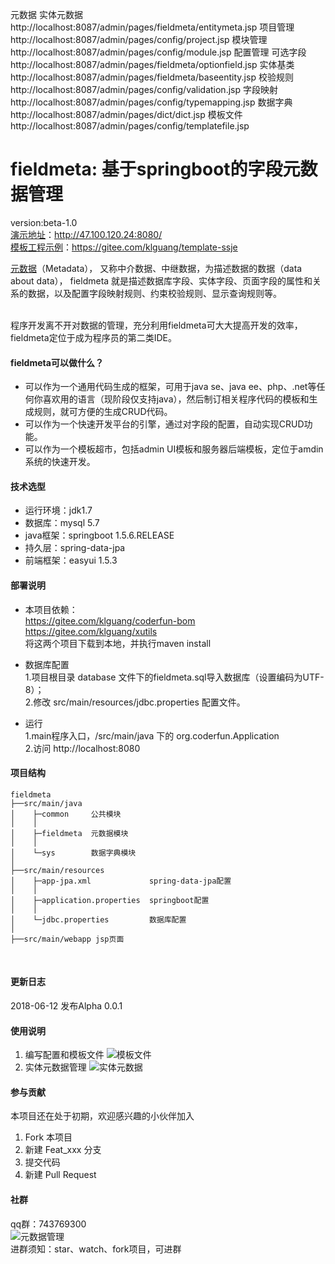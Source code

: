 元数据
	实体元数据
		http://localhost:8087/admin/pages/fieldmeta/entitymeta.jsp
	项目管理
		http://localhost:8087/admin/pages/config/project.jsp
	模块管理
		http://localhost:8087/admin/pages/config/module.jsp
配置管理
	可选字段
		http://localhost:8087/admin/pages/fieldmeta/optionfield.jsp
	实体基类
		http://localhost:8087/admin/pages/fieldmeta/baseentity.jsp
	校验规则
		http://localhost:8087/admin/pages/config/validation.jsp
	字段映射
		http://localhost:8087/admin/pages/config/typemapping.jsp
	数据字典
		http://localhost:8087/admin/pages/dict/dict.jsp
	模板文件
		http://localhost:8087/admin/pages/config/templatefile.jsp


# fieldmeta: 基于springboot的字段元数据管理
version:beta-1.0 <br>
[演示地址](http://http://47.100.120.24:8080/)：http://47.100.120.24:8080/ <br>
[模板工程示例](https://gitee.com/klguang/template-ssje)：https://gitee.com/klguang/template-ssje <br>

[元数据](https://baike.baidu.com/item/%E5%85%83%E6%95%B0%E6%8D%AE/1946090?fr=aladdin)（Metadata），
又称中介数据、中继数据，为描述数据的数据（data about data），
fieldmeta 就是描述数据库字段、实体字段、页面字段的属性和关系的数据，以及配置字段映射规则、约束校验规则、显示查询规则等。

<br>
程序开发离不开对数据的管理，充分利用fieldmeta可大大提高开发的效率，fieldmeta定位于成为程序员的第二类IDE。


#### fieldmeta可以做什么？

- 可以作为一个通用代码生成的框架，可用于java se、java ee、php、.net等任何你喜欢用的语言（现阶段仅支持java），然后制订相关程序代码的模板和生成规则，就可方便的生成CRUD代码。
- 可以作为一个快速开发平台的引擎，通过对字段的配置，自动实现CRUD功能。
- 可以作为一个模板超市，包括admin UI模板和服务器后端模板，定位于amdin系统的快速开发。

#### 技术选型
- 运行环境：jdk1.7
- 数据库：mysql 5.7
- java框架：springboot 1.5.6.RELEASE
- 持久层：spring-data-jpa 
- 前端框架：easyui 1.5.3

#### 部署说明
- 本项目依赖：<br>
https://gitee.com/klguang/coderfun-bom<br>
https://gitee.com/klguang/xutils<br>
将这两个项目下载到本地，并执行maven install

- 数据库配置<br>
1.项目根目录 database 文件下的fieldmeta.sql导入数据库（设置编码为UTF-8）；<br>
2.修改 src/main/resources/jdbc.properties 配置文件。

- 运行<br>
1.main程序入口，/src/main/java 下的 org.coderfun.Application<br>
2.访问 http://localhost:8080

#### 项目结构
```
fieldmeta
├──src/main/java      
│    ├─common     公共模块
│    │ 
│    ├─fieldmeta  元数据模块
│    │ 
│    └─sys        数据字典模块 
│
├──src/main/resources 
│    ├─app-jpa.xml             spring-data-jpa配置
│    │ 
│    ├─application.properties  springboot配置
│    │ 
│    └─jdbc.properties         数据库配置
│
├──src/main/webapp jsp页面
```
<br>

#### 更新日志
2018-06-12 发布Alpha 0.0.1

#### 使用说明
1. 编写配置和模板文件
![模板文件](https://images.gitee.com/uploads/images/2019/0908/173956_ea1fd781_1063744.png "templatefile.png")
2. 实体元数据管理
![实体元数据](https://images.gitee.com/uploads/images/2019/0908/174105_71394ba9_1063744.png "tablemeta.png")
#### 参与贡献
本项目还在处于初期，欢迎感兴趣的小伙伴加入

1. Fork 本项目
2. 新建 Feat_xxx 分支
3. 提交代码
4. 新建 Pull Request

#### 社群
qq群：743769300
<br>
![元数据管理](https://images.gitee.com/uploads/images/2019/0810/023723_afe8ac12_1063744.jpeg)
<br>
进群须知：star、watch、fork项目，可进群

